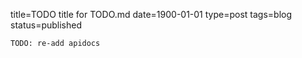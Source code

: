 title=TODO title for TODO.md 
date=1900-01-01
type=post
tags=blog
status=published
~~~~~~
TODO: re-add apidocs
